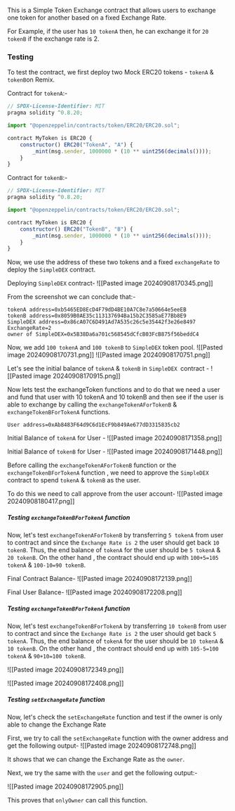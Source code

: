 
This is a Simple Token Exchange contract that allows users to exchange one token for another based on a fixed Exchange Rate.

For Example, if the user has `10 tokenA` then, he can exchange it for `20 tokenB` if the exchange rate is 2.


### Testing

To test the contract, we first deploy two Mock ERC20 tokens - `tokenA` & `tokenB`on Remix.

Contract for `tokenA`:-

```js
// SPDX-License-Identifier: MIT
pragma solidity ^0.8.20;

import "@openzeppelin/contracts/token/ERC20/ERC20.sol";

contract MyToken is ERC20 {
    constructor() ERC20("TokenA", "A") {
        _mint(msg.sender, 1000000 * (10 ** uint256(decimals())));
    }
}
```

Contract for `tokenB`:-
```js
// SPDX-License-Identifier: MIT
pragma solidity ^0.8.20;

import "@openzeppelin/contracts/token/ERC20/ERC20.sol";

contract MyToken is ERC20 {
    constructor() ERC20("TokenB", "B") {
        _mint(msg.sender, 1000000 * (10 ** uint256(decimals())));
    }
}
```

Now, we use the address of these two tokens and a fixed `exchangeRate` to deploy the `SimpleDEX` contract.

Deploying `SimpleDEX` contract-
![[Pasted image 20240908170345.png]]

From the screenshot we can conclude that:-
```
tokenA address=0xb5465ED8EcD4F79dD4BE10A7C8e7a50664e5eeEB
tokenB address=0x8059B0AE35c113137694Ba15b2C3585aE77Bb8E9
SimpleDEX address=0x86cA07C6D491Ad7A535c26c5e35442f3e26e8497
ExchangeRate=2
owner of SimpleDEX=0x5B38Da6a701c568545dCfcB03FcB875f56beddC4
```

Now, we add `100 tokenA` and `100 tokenB` to `SimpleDEX` token pool.
![[Pasted image 20240908170731.png]]
![[Pasted image 20240908170751.png]]

Let's see the initial balance of `tokenA` & `tokenB` in `SimpleDEX `contract -
![[Pasted image 20240908170915.png]]

Now lets test the exchangeToken functions and to do that we need a user and fund that user with 10 tokenA and 10 tokenB and then see if the user is able to exchange by calling the `exchangeTokenAForTokenB` & `exchangeTokenBForTokenA` functions.

```
User address=0xAb8483F64d9C6d1EcF9b849Ae677dD3315835cb2
```

Initial Balance of `tokenA` for User -
![[Pasted image 20240908171358.png]]

Initial Balance of `tokenB` for User -
![[Pasted image 20240908171448.png]]

Before calling the `exchangeTokenAForTokenB` function or the `exchangeTokenBForTokenA` function , we need to approve the `SimpleDEX` contract to spend `tokenA` & `tokenB` as the user.

To do this we need to call approve from the user account-
![[Pasted image 20240908180417.png]]
##### Testing `exchangeTokenBForTokenA` function

Now, let's test `exchangeTokenAForTokenB` by transferring `5 tokenA` from user to contract and since the `Exchange Rate is 2` the user should get back `10 tokenB`. Thus, the end balance of `tokenA` for the user should be `5 tokenA` &` 20 tokenB`. On the other hand , the contract should end up with `100+5=105 tokenA` & `100-10=90 tokenB`.

Final Contract Balance-
![[Pasted image 20240908172139.png]]

Final User Balance-
![[Pasted image 20240908172208.png]]

##### Testing `exchangeTokenBForTokenA` function

Now, let's test `exchangeTokenBForTokenA` by transferring `10 tokenB` from user to contract and since the `Exchange Rate is 2` the user should get back `5 tokenA`. Thus, the end balance of `tokenA` for the user should be `10 tokenA` & `10 tokenB`. On the other hand , the contract should end up with `105-5=100 tokenA` & `90+10=100 tokenB`.

![[Pasted image 20240908172349.png]]

![[Pasted image 20240908172408.png]]



##### Testing `setExchangeRate` function 

Now, let's check the `setExchangeRate` function and test if the owner is only able to change the Exchange Rate

First, we try to call the `setExchangeRate` function with the owner address and get the following output-
![[Pasted image 20240908172748.png]]

It shows that we can change the Exchange Rate as the `owner`.

Next, we try the same with the `user` and get the following output:-

![[Pasted image 20240908172905.png]]

This proves that `onlyOwner` can call this function.
